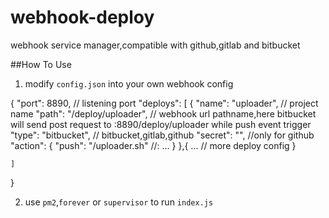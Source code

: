 # webhook-deploy

webhook service manager,compatible with github,gitlab and bitbucket

##How To Use

1. modify `config.json` into your own webhook config

  {
    "port": 8890, // listening port
    "deploys": [
        {
            "name": "uploader", // project name
            "path": "/deploy/uploader", // webhook url pathname,here bitbucket will send post request to <your ip>:8890/deploy/uploader while push event trigger
            "type": "bitbucket", // bitbucket,gitlab,github
            "secret": "<your github secret>", //only for github
            "action": {
                "push": "/uploader.sh" //<eventKey>: <path to shell>
                ... 
            }
        },{
          ... // more deploy config
        }
        
    ]
  }
  
2. use `pm2`,`forever` or `supervisor` to run `index.js` 

